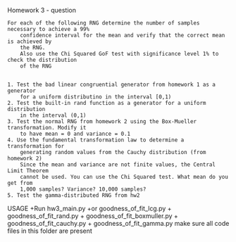 Homework 3 - question

    For each of the following RNG determine the number of samples necessary to achieve a 99% 
        confidence interval for the mean and verify that the correct mean is achieved by
        the RNG.
        Also use the Chi Squared GoF test with significance level 1% to check the distribution
        of the RNG


    1. Test the bad linear congruential generator from homework 1 as a generator
        for a uniform distributino in the interval [0,1)
    2. Test the built-in rand function as a generator for a uniform distribution
        in the interval (0,1)
    3. Test the normal RNG from homework 2 using the Box-Mueller transformation. Modify it
        to have mean = 0 and variance = 0.1
    4. Use the fundamental transformation law to determine a transformation for
        generating random values from the Cauchy distribution (from homework 2)
        Since the mean and variance are not finite values, the Central Limit Theorem
        cannot be used. You can use the Chi Squared test. What mean do you get from
        1,000 samples? Variance? 10,000 samples?
    5. Test the gamma-distributed RNG from hw2

USAGE
    +Run hw3_main.py
    +or  goodness_of_fit_lcg.py
    +    goodness_of_fit_rand.py
    +    goodness_of_fit_boxmuller.py
    +    goodness_of_fit_cauchy.py
    +    goodness_of_fit_gamma.py
    make sure all code files in this folder are present


